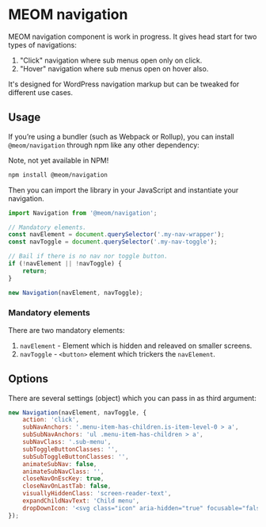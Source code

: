 # MEOM navigation

MEOM navigation component is work in progress. It gives head start for two types of
navigations:

1. "Click" navigation where sub menus open only on click.
1. "Hover" navigation where sub menus open on hover also.

It's designed for WordPress navigation markup but can be tweaked for different use cases.

## Usage

If you’re using a bundler (such as Webpack or Rollup), you can install `@meom/navigation` through npm like any other dependency:

Note, not yet available in NPM!

```bash
npm install @meom/navigation
```

Then you can import the library in your JavaScript and instantiate your navigation.

```js
import Navigation from '@meom/navigation';

// Mandatory elements.
const navElement = document.querySelector('.my-nav-wrapper');
const navToggle = document.querySelector('.my-nav-toggle');

// Bail if there is no nav nor toggle button.
if (!navElement || !navToggle) {
    return;
}

new Navigation(navElement, navToggle);
```

### Mandatory elements

There are two mandatory elements:

1. `navElement` - Element which is hidden and releaved on smaller screens.
1. `navToggle` - `<button>` element which trickers the `navElement`.

## Options

There are several settings (object) which you can pass in as third argument:

```js
new Navigation(navElement, navToggle, {
    action: 'click',
    subNavAnchors: '.menu-item-has-children.is-item-level-0 > a',
    subSubNavAnchors: 'ul .menu-item-has-children > a',
    subNavClass: '.sub-menu',
    subToggleButtonClasses: '',
    subSubToggleButtonClasses: '',
    animateSubNav: false,
    animateSubNavClass: '',
    closeNavOnEscKey: true,
    closeNavOnLastTab: false,
    visuallyHiddenClass: 'screen-reader-text',
    expandChildNavText: 'Child menu',
    dropDownIcon: '<svg class="icon" aria-hidden="true" focusable="false" width="13" height="8" viewBox="0 0 13 8" fill="none" xmlns="http://www.w3.org/2000/svg"><path d="M1 1l4.793 4.793a1 1 0 001.414 0L12 1" stroke-width="2" stroke-linecap="round"></path></svg>',
});
```

